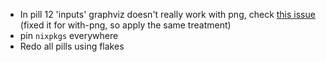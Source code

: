 * In pill 12  'inputs' graphviz doesn't really work with png, check [this issue](https://github.com/NixOS/nix-pills/issues/107) (fixed it for with-png, so apply the same treatment)
* pin `nixpkgs` everywhere
* Redo all pills using flakes
